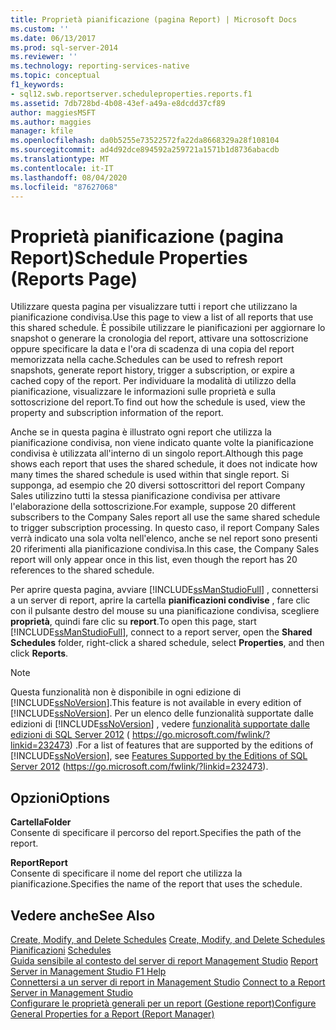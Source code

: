 ```yaml
---
title: Proprietà pianificazione (pagina Report) | Microsoft Docs
ms.custom: ''
ms.date: 06/13/2017
ms.prod: sql-server-2014
ms.reviewer: ''
ms.technology: reporting-services-native
ms.topic: conceptual
f1_keywords:
- sql12.swb.reportserver.scheduleproperties.reports.f1
ms.assetid: 7db728bd-4b08-43ef-a49a-e8dcdd37cf89
author: maggiesMSFT
ms.author: maggies
manager: kfile
ms.openlocfilehash: da0b5255e73522572fa22da8668329a28f108104
ms.sourcegitcommit: ad4d92dce894592a259721a1571b1d8736abacdb
ms.translationtype: MT
ms.contentlocale: it-IT
ms.lasthandoff: 08/04/2020
ms.locfileid: "87627068"
---
```

# <a name="schedule-properties-reports-page"></a><span data-ttu-id="0f2fe-102">Proprietà pianificazione (pagina Report)</span><span class="sxs-lookup"><span data-stu-id="0f2fe-102">Schedule Properties (Reports Page)</span></span>
  <span data-ttu-id="0f2fe-103">Utilizzare questa pagina per visualizzare tutti i report che utilizzano la pianificazione condivisa.</span><span class="sxs-lookup"><span data-stu-id="0f2fe-103">Use this page to view a list of all reports that use this shared schedule.</span></span> <span data-ttu-id="0f2fe-104">È possibile utilizzare le pianificazioni per aggiornare lo snapshot o generare la cronologia del report, attivare una sottoscrizione oppure specificare la data e l'ora di scadenza di una copia del report memorizzata nella cache.</span><span class="sxs-lookup"><span data-stu-id="0f2fe-104">Schedules can be used to refresh report snapshots, generate report history, trigger a subscription, or expire a cached copy of the report.</span></span> <span data-ttu-id="0f2fe-105">Per individuare la modalità di utilizzo della pianificazione, visualizzare le informazioni sulle proprietà e sulla sottoscrizione del report.</span><span class="sxs-lookup"><span data-stu-id="0f2fe-105">To find out how the schedule is used, view the property and subscription information of the report.</span></span>  
  
 <span data-ttu-id="0f2fe-106">Anche se in questa pagina è illustrato ogni report che utilizza la pianificazione condivisa, non viene indicato quante volte la pianificazione condivisa è utilizzata all'interno di un singolo report.</span><span class="sxs-lookup"><span data-stu-id="0f2fe-106">Although this page shows each report that uses the shared schedule, it does not indicate how many times the shared schedule is used within that single report.</span></span> <span data-ttu-id="0f2fe-107">Si supponga, ad esempio che 20 diversi sottoscrittori del report Company Sales utilizzino tutti la stessa pianificazione condivisa per attivare l'elaborazione della sottoscrizione.</span><span class="sxs-lookup"><span data-stu-id="0f2fe-107">For example, suppose 20 different subscribers to the Company Sales report all use the same shared schedule to trigger subscription processing.</span></span> <span data-ttu-id="0f2fe-108">In questo caso, il report Company Sales verrà indicato una sola volta nell'elenco, anche se nel report sono presenti 20 riferimenti alla pianificazione condivisa.</span><span class="sxs-lookup"><span data-stu-id="0f2fe-108">In this case, the Company Sales report will only appear once in this list, even though the report has 20 references to the shared schedule.</span></span>  
  
 <span data-ttu-id="0f2fe-109">Per aprire questa pagina, avviare [!INCLUDE[ssManStudioFull](../../includes/ssmanstudiofull-md.md)] , connettersi a un server di report, aprire la cartella **pianificazioni condivise** , fare clic con il pulsante destro del mouse su una pianificazione condivisa, scegliere **proprietà**, quindi fare clic su **report**.</span><span class="sxs-lookup"><span data-stu-id="0f2fe-109">To open this page, start [!INCLUDE[ssManStudioFull](../../includes/ssmanstudiofull-md.md)], connect to a report server, open the **Shared Schedules** folder, right-click a shared schedule, select **Properties**, and then click **Reports**.</span></span>  
  
> [!NOTE]  
>  <span data-ttu-id="0f2fe-110">Questa funzionalità non è disponibile in ogni edizione di [!INCLUDE[ssNoVersion](../../includes/ssnoversion-md.md)].</span><span class="sxs-lookup"><span data-stu-id="0f2fe-110">This feature is not available in every edition of [!INCLUDE[ssNoVersion](../../includes/ssnoversion-md.md)].</span></span> <span data-ttu-id="0f2fe-111">Per un elenco delle funzionalità supportate dalle edizioni di [!INCLUDE[ssNoVersion](../../includes/ssnoversion-md.md)] , vedere [funzionalità supportate dalle edizioni di SQL Server 2012](https://go.microsoft.com/fwlink/?linkid=232473) ( https://go.microsoft.com/fwlink/?linkid=232473) .</span><span class="sxs-lookup"><span data-stu-id="0f2fe-111">For a list of features that are supported by the editions of [!INCLUDE[ssNoVersion](../../includes/ssnoversion-md.md)], see [Features Supported by the Editions of SQL Server 2012](https://go.microsoft.com/fwlink/?linkid=232473) (https://go.microsoft.com/fwlink/?linkid=232473).</span></span>  
  
## <a name="options"></a><span data-ttu-id="0f2fe-112">Opzioni</span><span class="sxs-lookup"><span data-stu-id="0f2fe-112">Options</span></span>  
 <span data-ttu-id="0f2fe-113">**Cartella**</span><span class="sxs-lookup"><span data-stu-id="0f2fe-113">**Folder**</span></span>  
 <span data-ttu-id="0f2fe-114">Consente di specificare il percorso del report.</span><span class="sxs-lookup"><span data-stu-id="0f2fe-114">Specifies the path of the report.</span></span>  
  
 <span data-ttu-id="0f2fe-115">**Report**</span><span class="sxs-lookup"><span data-stu-id="0f2fe-115">**Report**</span></span>  
 <span data-ttu-id="0f2fe-116">Consente di specificare il nome del report che utilizza la pianificazione.</span><span class="sxs-lookup"><span data-stu-id="0f2fe-116">Specifies the name of the report that uses the schedule.</span></span>  
  
## <a name="see-also"></a><span data-ttu-id="0f2fe-117">Vedere anche</span><span class="sxs-lookup"><span data-stu-id="0f2fe-117">See Also</span></span>  
 <span data-ttu-id="0f2fe-118">[Create, Modify, and Delete Schedules](../subscriptions/create-modify-and-delete-schedules.md) </span><span class="sxs-lookup"><span data-stu-id="0f2fe-118">[Create, Modify, and Delete Schedules](../subscriptions/create-modify-and-delete-schedules.md) </span></span>  
 <span data-ttu-id="0f2fe-119">[Pianificazioni](../subscriptions/schedules.md) </span><span class="sxs-lookup"><span data-stu-id="0f2fe-119">[Schedules](../subscriptions/schedules.md) </span></span>  
 <span data-ttu-id="0f2fe-120">[Guida sensibile al contesto del server di report Management Studio](report-server-in-management-studio-f1-help.md) </span><span class="sxs-lookup"><span data-stu-id="0f2fe-120">[Report Server in Management Studio F1 Help](report-server-in-management-studio-f1-help.md) </span></span>  
 <span data-ttu-id="0f2fe-121">[Connettersi a un server di report in Management Studio](connect-to-a-report-server-in-management-studio.md) </span><span class="sxs-lookup"><span data-stu-id="0f2fe-121">[Connect to a Report Server in Management Studio](connect-to-a-report-server-in-management-studio.md) </span></span>  
 [<span data-ttu-id="0f2fe-122">Configurare le proprietà generali per un report &#40;Gestione report&#41;</span><span class="sxs-lookup"><span data-stu-id="0f2fe-122">Configure General Properties for a Report &#40;Report Manager&#41;</span></span>](../configure-general-properties-for-a-report-report-manager.md)  
  
  
